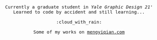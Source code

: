 <p align="center">
  <samp>
    Currently a graduate student in <i>Yale Graphic Design 21'</i>
    <br>
    Learned to code by accident and still learning...
    <br>
    <br>
    :cloud_with_rain:
    <br>
    <br>
    Some of my works on <a href="http://mengyiqian.com/">mengyiqian.com</a>
  </samp>
</p>
